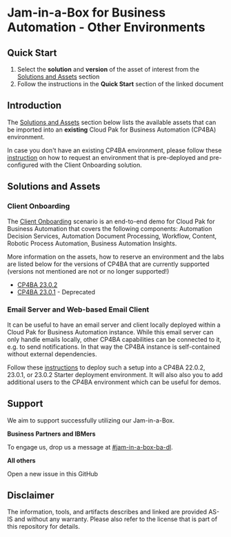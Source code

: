 # Jam-in-a-Box for Business Automation - Other Environments

## Quick Start

1. Select the **solution** and **version** of the asset of interest from the [Solutions and Assets](#solutions-and-assets) section
2. Follow the instructions in the **Quick Start** section of the linked document



## Introduction

The [Solutions and Assets](#solutions-and-assets) section below lists the available assets that can be imported into an **existing** Cloud Pak for Business Automation (CP4BA) environment.

In case you don't have an existing CP4BA environment, please follow these [instruction](../index.md) on how to request an environment that is pre-deployed and pre-configured with the Client Onboarding solution.



## Solutions and Assets

### Client Onboarding

The <a href='https://github.com/IBM/cp4ba-client-onboarding-scenario' target = '_blank'>Client Onboarding</a> scenario is an end-to-end demo for Cloud Pak for Business Automation that covers the following components: Automation Decision Services, Automation Document Processing, Workflow, Content, Robotic Process Automation, Business Automation Insights.

More information on the assets, how to reserve an environment and the labs are listed below for the versions of CP4BA that are currently supported (versions not mentioned are not or no longer supported!)

- [CP4BA 23.0.2](Solutions/Client%20Onboarding/README_2302_SelfDeploy.md)
- [CP4BA 23.0.1](Solutions/Client%20Onboarding/README_2301.md) - Deprecated

### Email Server and Web-based Email Client

It can be useful to have an email server and client locally deployed within a Cloud Pak for Business Automation instance. While this email server can only handle emails locally, other CP4BA capabilities can be connected to it, e.g. to send notifications. In that way the CP4BA instance is self-contained without external dependencies.

Follow these <a href='https://github.com/IBM/cp4ba-client-onboarding-scenario/blob/main/DeployingEmailServerClient.md' target = '_blank'>instructions</a> to deploy such a setup into a CP4BA 22.0.2, 23.0.1, or 23.0.2 Starter deployment environment. It will also also you to add additional users to the CP4BA environment which can be useful for demos.



## Support

We aim to support successfully utilizing our Jam-in-a-Box.

**Business Partners and IBMers**

To engage us, drop us a message at <a href='https://ibm-cloudpak-partners.slack.com/archives/C04SMFNLA3T' target = '_blank'>#jam-in-a-box-ba-dl</a>.

**All others**

Open a new issue in this GitHub



## Disclaimer

The information, tools, and artifacts describes and linked are provided AS-IS and without any warranty. Please also refer to the license that is part of this repository for details.
